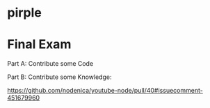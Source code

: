 # pirple

# Final Exam

Part A: Contribute some Code

Part B: Contribute some Knowledge:

https://github.com/nodenica/youtube-node/pull/40#issuecomment-451679960
